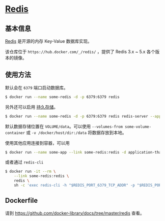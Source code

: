 # [Redis](https://hub.docker.com/_/redis/)

## 基本信息

[Redis](https://en.wikipedia.org/wiki/Redis) 是开源的内存 Key-Value 数据库实现。

该仓库位于 `https://hub.docker.com/_/redis/` ，提供了 Redis 3.x ~ 5.x 各个版本的镜像。

## 使用方法

默认会在 `6379` 端口启动数据库。

```bash
$ docker run --name some-redis -d -p 6379:6379 redis
```

另外还可以启用 [持久存储](https://redis.io/topics/persistence)。

```bash
$ docker run --name some-redis -d -p 6379:6379 redis redis-server --appendonly yes
```

默认数据存储位置在 `VOLUME/data`。可以使用 `--volumes-from some-volume-container` 或 `-v /docker/host/dir:/data` 将数据存放到本地。

使用其他应用连接到容器，可以用

```bash
$ docker run --name some-app --link some-redis:redis -d application-that-uses-redis
```

或者通过 `redis-cli`

```bash
$ docker run -it --rm \
    --link some-redis:redis \
    redis \
    sh -c 'exec redis-cli -h "$REDIS_PORT_6379_TCP_ADDR" -p "$REDIS_PORT_6379_TCP_PORT"'
```

## Dockerfile

请到 https://github.com/docker-library/docs/tree/master/redis 查看。
